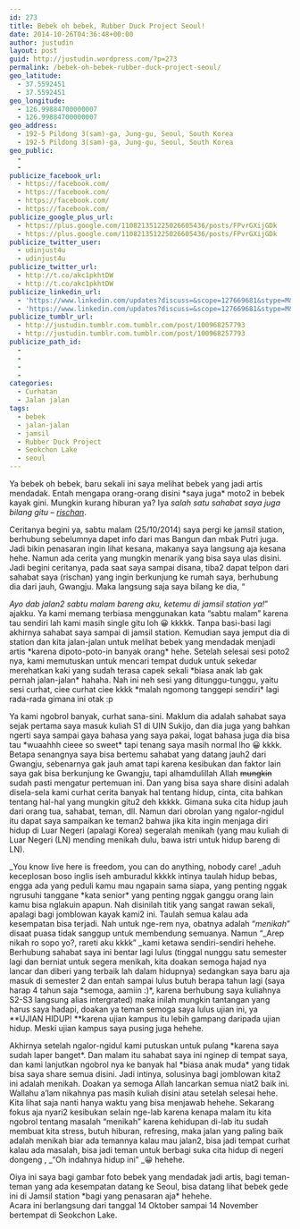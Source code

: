 ```yaml
---
id: 273
title: Bebek oh bebek, Rubber Duck Project Seoul!
date: 2014-10-26T04:36:48+00:00
author: justudin
layout: post
guid: http://justudin.wordpress.com/?p=273
permalink: /bebek-oh-bebek-rubber-duck-project-seoul/
geo_latitude:
  - 37.5592451
  - 37.5592451
geo_longitude:
  - 126.99884700000007
  - 126.99884700000007
geo_address:
  - 192-5 Pildong 3(sam)-ga, Jung-gu, Seoul, South Korea
  - 192-5 Pildong 3(sam)-ga, Jung-gu, Seoul, South Korea
geo_public:
  - 
  - 
publicize_facebook_url:
  - https://facebook.com/
  - https://facebook.com/
  - https://facebook.com/
  - https://facebook.com/
publicize_google_plus_url:
  - https://plus.google.com/110821351225026605436/posts/FPvrGXijGDk
  - https://plus.google.com/110821351225026605436/posts/FPvrGXijGDk
publicize_twitter_user:
  - udinjust4u
  - udinjust4u
publicize_twitter_url:
  - http://t.co/akc1pkhtDW
  - http://t.co/akc1pkhtDW
publicize_linkedin_url:
  - 'https://www.linkedin.com/updates?discuss=&scope=127669681&stype=M&topic=5931996976387219456&type=U&a=bhV_'
  - 'https://www.linkedin.com/updates?discuss=&scope=127669681&stype=M&topic=5931996976387219456&type=U&a=bhV_'
publicize_tumblr_url:
  - http://justudin.tumblr.com.tumblr.com/post/100968257793
  - http://justudin.tumblr.com.tumblr.com/post/100968257793
publicize_path_id:
  - 
  - 
  - 
  - 
categories:
  - Curhatan
  - Jalan jalan
tags:
  - bebek
  - jalan-jalan
  - jamsil
  - Rubber Duck Project
  - Seokchon Lake
  - seoul
---
```

Ya bebek oh bebek, baru sekali ini saya melihat bebek yang jadi artis mendadak. Entah mengapa orang-orang disini \*saya juga\* moto2 in bebek kayak gini. Mungkin kurang hiburan ya? Iya *salah satu sahabat saya juga bilang gitu &#8211; <a href="http://rischan.wordpress.com/" target="_blank">rischan</a>*.

Ceritanya begini ya, sabtu malam (25/10/2014) saya pergi ke jamsil station, berhubung sebelumnya dapet info dari mas Bangun dan mbak Putri juga. Jadi bikin penasaran ingin lihat kesana, makanya saya langsung aja kesana hehe. Namun ada cerita yang mungkin menarik yang bisa saya ulas disini. Jadi begini ceritanya, pada saat saya sampai disana, tiba2 <!--more-->dapat telpon dari sahabat saya (rischan) yang ingin berkunjung ke rumah saya, berhubung dia dari jauh, Gwangju. Maka langsung saja saya bilang ke dia, &#8220;

_Ayo dab jalan2 sabtu malam bareng aku, ketemu di jamsil station ya!_&#8221; ajakku. Ya kami memang terbiasa menggunakan kata &#8220;sabtu malam&#8221; karena tau sendiri lah kami masih single gitu loh 😀 kkkkk. Tanpa basi-basi lagi akhirnya sahabat saya sampai di jamsil station. Kemudian saya jemput dia di station dan kita jalan-jalan untuk melihat bebek yang mendadak menjadi artis \*karena dipoto-poto-in banyak orang\* hehe. Setelah selesai sesi poto2 nya, kami memutuskan untuk mencari tempat duduk untuk sekedar merehatkan kaki yang sudah terasa capek sekali \*biasa anak lab gak pernah jalan-jalan\* hahaha. Nah ini neh sesi yang ditunggu-tunggu, yaitu sesi curhat, ciee curhat ciee kkkk \*malah ngomong tanggepi sendiri\* lagi rada-rada gimana ini otak :p

Ya kami ngobrol banyak, curhat sana-sini. Maklum dia adalah sahabat saya sejak pertama saya masuk kuliah S1 di UIN Sukijo, dan dia juga yang bahkan ngerti saya sampai gaya bahasa yang saya pakai, logat bahasa juga dia bisa tau \*wuaahhh cieee so sweet\* tapi tenang saya masih normal lho 😀 kkkk. Betapa senangnya saya bisa bertemu sahabat yang datang jauh2 dari Gwangju, sebenarnya gak jauh amat tapi karena kesibukan dan faktor lain saya gak bisa berkunjung ke Gwangju, tapi alhamdulillah Allah <del>mungkin</del> sudah pasti mengatur pertemuan ini. Dan yang bisa saya share disini adalah disela-sela kami curhat cerita banyak hal tentang hidup, cinta, cita bahkan tentang hal-hal yang mungkin gitu2 deh kkkkk. Gimana suka cita hidup jauh dari orang tua, sahabat, teman, dll. Namun dari obrolan yang ngalor-ngidul itu dapat saya sampaikan ke teman2 bahwa jika kita ingin menjaga diri hidup di Luar Negeri (apalagi Korea) segeralah menikah (yang mau kuliah di Luar Negeri (LN) mending menikah dulu, bawa istri untuk hidup bareng di LN).

_You know live here is freedom, you can do anything, nobody care! _aduh keceplosan boso inglis iseh amburadul kkkkk intinya taulah hidup bebas, engga ada yang peduli kamu mau ngapain sama siapa, yang penting nggak ngrusuhi tanggane \*kata senior\* yang penting nggak ganggu orang lain kamu bisa nglakuin apapun. Nah disinilah titik yang sangat rawan sekali, apalagi bagi jomblowan kayak kami2 ini. Taulah semua kalau ada kesempatan bisa terjadi. Nah untuk nge-rem nya, obatnya adalah &#8220;_menikah_&#8221; disaat puasa tidak sanggup untuk membendung semuanya. Namun &#8220;_Arep nikah ro sopo yo?, rareti aku kkkk&#8221; _kami ketawa sendiri-sendiri hehehe. Berhubung sahabat saya ini bentar lagi lulus (tinggal nunggu satu semester lagi dan berniat untuk segera menikah, kita doakan semoga hajad nya lancar dan diberi yang terbaik lah dalam hidupnya) sedangkan saya baru aja masuk di semester 2 dan entah sampai lulus butuh berapa tahun lagi (saya harap 4 tahun saja \*semoga, aamiin :)\*, karena berhubung saya kuliahnya S2-S3 langsung alias intergrated) maka inilah mungkin tantangan yang harus saya hadapi, doakan ya teman semoga saya lulus ujian ini, ya **UJIAN HIDUP! **karena ujian kampus itu lebih gampang daripada ujian hidup. Meski ujian kampus saya pusing juga hehehe.

Akhirnya setelah ngalor-ngidul kami putuskan untuk pulang \*karena saya sudah laper banget\*. Dan malam itu sahabat saya ini nginep di tempat saya, dan kami lanjutkan ngobrol nya ke banyak hal \*biasa anak muda\* yang tidak bisa saya share semua disini. Jadi intinya, solusinya bagi jomblowan kita2 ini adalah menikah. Doakan ya semoga Allah lancarkan semua niat2 baik ini. Wallahu a&#8217;lam nikahnya pas masih kuliah disini atau setelah selesai hehe. Kita lihat saja nanti hanya waktu yang bisa menjawab hehehe. Sekarang fokus aja nyari2 kesibukan selain nge-lab karena kenapa malam itu kita ngobrol tentang masalah &#8220;menikah&#8221; karena kehidupan di-lab itu sudah membuat kita stress, butuh hiburan, refresing, maka jalan yang paling baik adalah menikah biar ada temannya kalau mau jalan2, bisa jadi tempat curhat kalau ada masalah, bisa jadi teman untuk berbagi suka cita hidup di negeri dongeng , _&#8220;Oh indahnya hidup ini&#8221; _😀 hehehe.

Oiya ini saya bagi gambar foto bebek yang mendadak jadi artis, bagi teman-teman yang ada kesempatan datang ke Seoul, bisa datang lihat bebek gede ini di Jamsil station \*bagi yang penasaran aja\* hehehe. Acara ini berlangsung dari tanggal 14 Oktober sampai 14 November bertempat di Seokchon Lake.